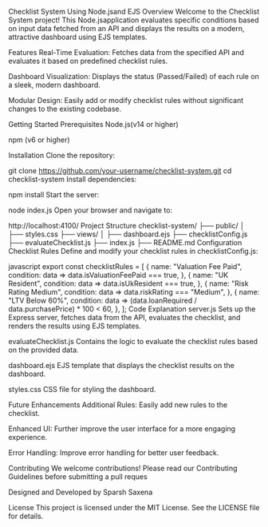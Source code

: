 Checklist System Using Node.jsand EJS
Overview
Welcome to the Checklist System project! This Node.jsapplication evaluates specific conditions based on input data fetched from an API and displays the results on a modern, attractive dashboard using EJS templates.

Features
Real-Time Evaluation: Fetches data from the specified API and evaluates it based on predefined checklist rules.

Dashboard Visualization: Displays the status (Passed/Failed) of each rule on a sleek, modern dashboard.

Modular Design: Easily add or modify checklist rules without significant changes to the existing codebase.

Getting Started
Prerequisites
Node.js(v14 or higher)

npm (v6 or higher)

Installation
Clone the repository:

git clone https://github.com/your-username/checklist-system.git
cd checklist-system
Install dependencies:

npm install
Start the server:

node index.js
Open your browser and navigate to:

http://localhost:4100/
Project Structure
checklist-system/
├── public/
│   ├── styles.css
├── views/
│   ├── dashboard.ejs
├── checklistConfig.js
├── evaluateChecklist.js
├── index.js
├── README.md
Configuration
Checklist Rules
Define and modify your checklist rules in checklistConfig.js:

javascript
export const checklistRules = [
  {
    name: "Valuation Fee Paid",
    condition: data => data.isValuationFeePaid === true,
  },
  {
    name: "UK Resident",
    condition: data => data.isUkResident === true,
  },
  {
    name: "Risk Rating Medium",
    condition: data => data.riskRating === "Medium",
  },
  {
    name: "LTV Below 60%",
    condition: data => (data.loanRequired / data.purchasePrice) * 100 < 60,
  },
];
Code Explanation
server.js
Sets up the Express server, fetches data from the API, evaluates the checklist, and renders the results using EJS templates.

evaluateChecklist.js
Contains the logic to evaluate the checklist rules based on the provided data.

dashboard.ejs
EJS template that displays the checklist results on the dashboard.

styles.css
CSS file for styling the dashboard.

Future Enhancements
Additional Rules: Easily add new rules to the checklist.

Enhanced UI: Further improve the user interface for a more engaging experience.

Error Handling: Improve error handling for better user feedback.

Contributing
We welcome contributions! Please read our Contributing Guidelines before submitting a pull reques

Designed and Developed by Sparsh Saxena

License
This project is licensed under the MIT License. See the LICENSE file for details.
